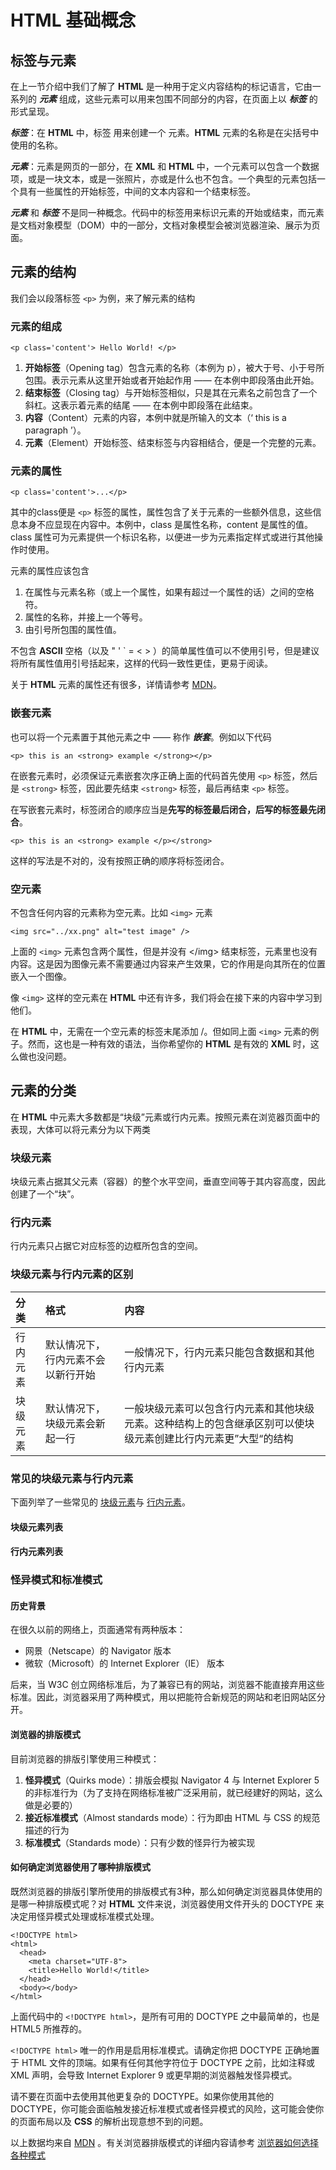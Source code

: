 <script setup>
    import { BlockElements } from "@data/html/blockElements.js"
    import { InlineElements } from "@data/html/inlineElements.js"
    const baseHtmlUrl = "https://developer.mozilla.org/zh-CN/docs/Web/HTML/Element/"
    const head = [ { label:'元素', prop:'code', align:'left' }, {label:'描述', prop:'desc', align:'left' } ] 
</script>

# HTML 基础概念

## 标签与元素
在上一节介绍中我们了解了 **HTML** 是一种用于定义内容结构的标记语言，它由一系列的 ***元素*** 组成，这些元素可以用来包围不同部分的内容，在页面上以 ***标签*** 的形式呈现。
  
<infoBox>

***标签***：在 **HTML** 中，标签 用来创建一个 元素。**HTML** 元素的名称是在尖括号中使用的名称。

***元素***：元素是网页的一部分，在 **XML** 和 **HTML** 中，一个元素可以包含一个数据项，或是一块文本，或是一张照片，亦或是什么也不包含。一个典型的元素包括一个具有一些属性的开始标签，中间的文本内容和一个结束标签。   

***元素*** 和 ***标签*** 不是同一种概念。代码中的标签用来标识元素的开始或结束，而元素是文档对象模型（DOM）中的一部分，文档对象模型会被浏览器渲染、展示为页面。    

</infoBox>

## 元素的结构
 我们会以段落标签 ```<p>``` 为例，来了解元素的结构

### 元素的组成
<CodeGroup>
  <CodeGroupItem title="HTML">

```html:no-line-numbers
<p class='content'> Hello World! </p>
```  
  </CodeGroupItem>
</CodeGroup>  
   
1. **开始标签**（Opening tag）包含元素的名称（本例为 p），被大于号、小于号所包围。表示元素从这里开始或者开始起作用 —— 在本例中即段落由此开始。  
2. **结束标签**（Closing tag）与开始标签相似，只是其在元素名之前包含了一个斜杠。这表示着元素的结尾 —— 在本例中即段落在此结束。
3. **内容**（Content）元素的内容，本例中就是所输入的文本（‘ this is a paragraph ’）。    
4. **元素**（Element）开始标签、结束标签与内容相结合，便是一个完整的元素。   

### 元素的属性   

```<p class='content'>...</p>``` 
    
其中的class便是 ```<p>``` 标签的属性，属性包含了关于元素的一些额外信息，这些信息本身不应显现在内容中。本例中，class 是属性名称，content 是属性的值。class 属性可为元素提供一个标识名称，以便进一步为元素指定样式或进行其他操作时使用。  

元素的属性应该包含

1. 在属性与元素名称（或上一个属性，如果有超过一个属性的话）之间的空格符。
2. 属性的名称，并接上一个等号。
3. 由引号所包围的属性值。

<infoBox>

不包含 **ASCII** 空格（以及 " ' ` = < > ）的简单属性值可以不使用引号，但是建议将所有属性值用引号括起来，这样的代码一致性更佳，更易于阅读。  

关于 **HTML** 元素的属性还有很多，详情请参考 [MDN](https://developer.mozilla.org/zh-CN/docs/Web/HTML/Global_attributes)。

</infoBox>    


### 嵌套元素  
也可以将一个元素置于其他元素之中 —— 称作 ***嵌套***。例如以下代码  
<CodeGroup>
  <CodeGroupItem title="HTML">

```html:no-line-numbers
<p> this is an <strong> example </strong></p>
```  
  </CodeGroupItem>
</CodeGroup>  

在嵌套元素时，必须保证元素嵌套次序正确上面的代码首先使用 ```<p>``` 标签，然后是 ```<strong>``` 标签，因此要先结束 ```<strong>``` 标签，最后再结束 ```<p>``` 标签。  
    
在写嵌套元素时，标签闭合的顺序应当是**先写的标签最后闭合，后写的标签最先闭合**。
  
<infoBox type='danger'>

``` <p> this is an <strong> example </p></strong> ```  

这样的写法是不对的，没有按照正确的顺序将标签闭合。  
</infoBox>
  


### 空元素
不包含任何内容的元素称为空元素。比如 ```<img>``` 元素  
<CodeGroup>
  <CodeGroupItem title="HTML">

```html:no-line-numbers
<img src="../xx.png" alt="test image" />
```  
  </CodeGroupItem>
</CodeGroup>     

上面的 ```<img>``` 元素包含两个属性，但是并没有 \</img> 结束标签，元素里也没有内容。这是因为图像元素不需要通过内容来产生效果，它的作用是向其所在的位置嵌入一个图像。  

像 ```<img>``` 这样的空元素在 **HTML** 中还有许多，我们将会在接下来的内容中学习到他们。 
<infoBox>

在 **HTML** 中，无需在一个空元素的标签末尾添加 /。但如同上面 ```<img>``` 元素的例子。然而，这也是一种有效的语法，当你希望你的 **HTML** 是有效的 **XML** 时，这么做也没问题。

</infoBox> 

## 元素的分类

在 **HTML** 中元素大多数都是“块级”元素或行内元素。按照元素在浏览器页面中的表现，大体可以将元素分为以下两类  
### 块级元素
块级元素占据其父元素（容器）的整个水平空间，垂直空间等于其内容高度，因此创建了一个“块”。 

### 行内元素
行内元素只占据它对应标签的边框所包含的空间。  

### 块级元素与行内元素的区别
|  分类  | 格式 | 内容 |
|:---|:----|:----------|
| 行内元素 | 默认情况下，行内元素不会以新行开始 | 一般情况下，行内元素只能包含数据和其他行内元素 |
| 块级元素 | 默认情况下，块级元素会新起一行 | 一般块级元素可以包含行内元素和其他块级元素。这种结构上的包含继承区别可以使块级元素创建比行内元素更”大型“的结构 |

### 常见的块级元素与行内元素
下面列举了一些常见的 [块级元素](#块级元素列表)与 [行内元素](#行内元素列表)。
#### 块级元素列表
<Mtable :head=head :data=BlockElements :linkUrl=baseHtmlUrl></Mtable>

#### 行内元素列表
<Mtable :head=head :data=InlineElements :linkUrl=baseHtmlUrl></Mtable>

### 怪异模式和标准模式

#### 历史背景
在很久以前的网络上，页面通常有两种版本：
* 网景（Netscape）的 Navigator 版本
* 微软（Microsoft）的 Internet Explorer（IE） 版本  
  
后来，当 W3C 创立网络标准后，为了兼容已有的网站，浏览器不能直接弃用这些标准。因此，浏览器采用了两种模式，用以把能符合新规范的网站和老旧网站区分开。 

#### 浏览器的排版模式
目前浏览器的排版引擎使用三种模式：
1. **怪异模式**（Quirks mode）：排版会模拟 Navigator 4 与 Internet Explorer 5 的非标准行为（为了支持在网络标准被广泛采用前，就已经建好的网站，这么做是必要的）
2. **接近标准模式**（Almost standards mode）：行为即由 HTML 与 CSS 的规范描述的行为
3. **标准模式**（Standards mode）：只有少数的怪异行为被实现

#### 如何确定浏览器使用了哪种排版模式  
既然浏览器的排版引擎所使用的排版模式有3种，那么如何确定浏览器具体使用的是哪一种排版模式呢？对 **HTML** 文件来说，浏览器使用文件开头的 DOCTYPE 来决定用怪异模式处理或标准模式处理。 
   
<CodeGroup>
  <CodeGroupItem title="HTML">

```html{1}
<!DOCTYPE html>
<html>
  <head>
    <meta charset="UTF-8">
    <title>Hello World!</title>
  </head>
  <body></body>
</html>
```  
  
  </CodeGroupItem>
</CodeGroup>  
    
上面代码中的 ```<!DOCTYPE html>```，是所有可用的 DOCTYPE 之中最简单的，也是 HTML5 所推荐的。 
   
```<!DOCTYPE html>``` 唯一的作用是启用标准模式。请确定你把 DOCTYPE 正确地置于 HTML 文件的顶端。如果有任何其他字符位于 DOCTYPE 之前，比如注释或 XML 声明，会导致 Internet Explorer 9 或更早期的浏览器触发怪异模式。  

<infoBox type='warning'>

请不要在页面中去使用其他更复杂的 DOCTYPE。如果你使用其他的 DOCTYPE，你可能会面临触发接近标准模式或者怪异模式的风险，这可能会使你的页面布局以及  **CSS** 的解析出现意想不到的问题。

</infoBox>
<infoBox>

以上数据均来自 [MDN](https://developer.mozilla.org/zh-CN/docs/Web/HTML/Block-level_elements) 。有关浏览器排版模式的详细内容请参考 [浏览器如何选择各种模式](https://hsivonen.fi/doctype/)

</infoBox>
